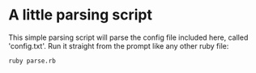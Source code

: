 # A little parsing script
This simple parsing script will parse the config file included here, called 'config.txt'. Run it straight from the prompt like any other ruby file: 

    ruby parse.rb